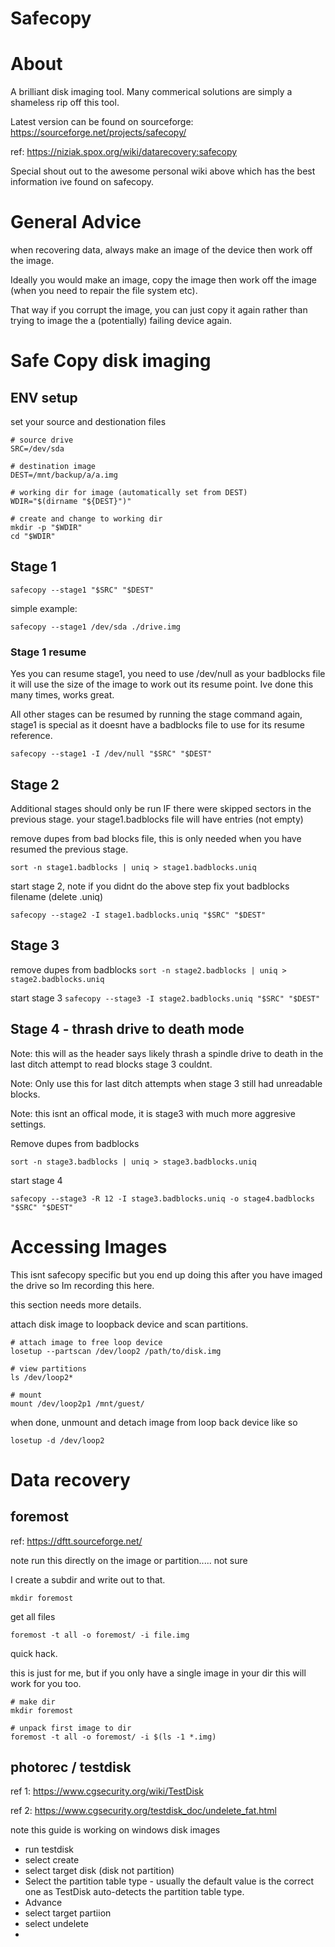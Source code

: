Safecopy
========

# About

A brilliant disk imaging tool. Many commerical solutions are simply a shameless rip off this tool.

Latest version can be found on sourceforge: https://sourceforge.net/projects/safecopy/

ref: https://niziak.spox.org/wiki/datarecovery:safecopy

Special shout out to the awesome personal wiki above which has the best information ive found on safecopy.

# General Advice

when recovering data, always make an image of the device then work off the image.

Ideally you would make an image, copy the image then work off the image (when you need to repair the file system etc).

That way if you corrupt the image, you can just copy it again rather than trying to image the a (potentially) failing device again.

# Safe Copy disk imaging

## ENV setup

set your source and destionation files

```
# source drive
SRC=/dev/sda

# destination image
DEST=/mnt/backup/a/a.img

# working dir for image (automatically set from DEST)
WDIR="$(dirname "${DEST}")"

# create and change to working dir
mkdir -p "$WDIR"
cd "$WDIR"
```

## Stage 1

```
safecopy --stage1 "$SRC" "$DEST"
```

simple example:

```
safecopy --stage1 /dev/sda ./drive.img
```

### Stage 1 resume

Yes you can resume stage1, you need to use /dev/null as your badblocks file it will use the size of the image to work out its resume point. Ive done this many times, works great.

All other stages can be resumed by running the stage command again, stage1 is special as it doesnt have a badblocks file to use for its resume reference.

```
safecopy --stage1 -I /dev/null "$SRC" "$DEST"
```

## Stage 2

Additional stages should only be run IF there were skipped sectors in the previous stage. your stage1.badblocks file will have entries (not empty)

remove dupes from bad blocks file, this is only needed when you have resumed the previous stage.

```sort -n stage1.badblocks | uniq > stage1.badblocks.uniq```

start stage 2, note if you didnt do the above step fix yout badblocks filename (delete .uniq)

```safecopy --stage2 -I stage1.badblocks.uniq "$SRC" "$DEST"```

## Stage 3

remove dupes from badblocks
```sort -n stage2.badblocks | uniq > stage2.badblocks.uniq```

start stage 3
```safecopy --stage3 -I stage2.badblocks.uniq "$SRC" "$DEST"```

## Stage 4 - thrash drive to death mode

Note: this will as the header says likely thrash a spindle drive to death in the last ditch attempt to read blocks stage 3 couldnt. 

Note: Only use this for last ditch attempts when stage 3 still had unreadable blocks.

Note: this isnt an offical mode, it is stage3 with much more aggresive settings.

Remove dupes from badblocks

```sort -n stage3.badblocks | uniq > stage3.badblocks.uniq```

start stage 4

```safecopy --stage3 -R 12 -I stage3.badblocks.uniq -o stage4.badblocks "$SRC" "$DEST"```

# Accessing Images

This isnt safecopy specific but you end up doing this after you have imaged the drive so Im recording this here.

this section needs more details.

attach disk image to loopback device and scan partitions.

```
# attach image to free loop device
losetup --partscan /dev/loop2 /path/to/disk.img

# view partitions
ls /dev/loop2*

# mount
mount /dev/loop2p1 /mnt/guest/
```

when done, unmount and detach image from loop back device like so

```
losetup -d /dev/loop2
```

# Data recovery

## foremost

ref: https://dftt.sourceforge.net/

note run this directly on the image or partition..... not sure

I create a subdir and write out to that.

```
mkdir foremost
```

get all files

```
foremost -t all -o foremost/ -i file.img
```

quick hack.

this is just for me, but if you only have a single image in your dir this will work for you too.

```
# make dir
mkdir foremost

# unpack first image to dir
foremost -t all -o foremost/ -i $(ls -1 *.img)
```

## photorec / testdisk

ref 1: https://www.cgsecurity.org/wiki/TestDisk

ref 2: https://www.cgsecurity.org/testdisk_doc/undelete_fat.html

note this guide is working on windows disk images

- run testdisk
- select create
- select target disk (disk not partition)
- Select the partition table type - usually the default value is the correct one as TestDisk auto-detects the partition table type.
- Advance
- select target partiion
- select undelete
- 

